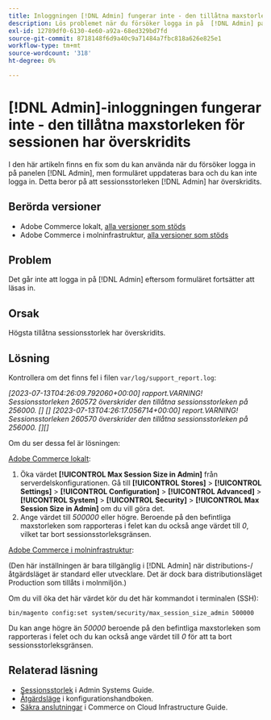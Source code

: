 ```yaml
---
title: Inloggningen [!DNL Admin] fungerar inte - den tillåtna maxstorleken för sessionen har överskridits
description: Lös problemet när du försöker logga in på  [!DNL Admin] panelen och formuläret uppdateras, och du kan inte logga in.
exl-id: 12789df0-6130-4e60-a92a-68ed329bd7fd
source-git-commit: 8718148f6d9a40c9a71484a7fbc818a626e825e1
workflow-type: tm+mt
source-wordcount: '318'
ht-degree: 0%

---
```


# [!DNL Admin]-inloggningen fungerar inte - den tillåtna maxstorleken för sessionen har överskridits

I den här artikeln finns en fix som du kan använda när du försöker logga in på panelen [!DNL Admin], men formuläret uppdateras bara och du kan inte logga in. Detta beror på att sessionsstorleken [!DNL Admin] har överskridits.

## Berörda versioner

* Adobe Commerce lokalt, [alla versioner som stöds](https://www.adobe.com/content/dam/cc/en/legal/terms/enterprise/pdfs/Adobe-Commerce-Software-Lifecycle-Policy.pdf)
* Adobe Commerce i molninfrastruktur, [alla versioner som stöds](https://www.adobe.com/content/dam/cc/en/legal/terms/enterprise/pdfs/Adobe-Commerce-Software-Lifecycle-Policy.pdf)

## Problem

Det går inte att logga in på [!DNL Admin] eftersom formuläret fortsätter att läsas in.

## Orsak

Högsta tillåtna sessionsstorlek har överskridits.

## Lösning

Kontrollera om det finns fel i filen `var/log/support_report.log`:

*[2023-07-13T04:26:09.792060+00:00] rapport.VARNING! Sessionsstorleken 260572 överskrider den tillåtna sessionsstorleken på 256000. [] []
[2023-07-13T04:26:17.056714+00:00] report.VARNING! Sessionsstorleken 260570 överskrider den tillåtna sessionsstorleken på 256000. [][]*

Om du ser dessa fel är lösningen:

<u>Adobe Commerce lokalt</u>:
1. Öka värdet **[!UICONTROL Max Session Size in Admin]** från serverdelskonfigurationen. Gå till **[!UICONTROL Stores]** > **[!UICONTROL Settings]** > **[!UICONTROL Configuration]** > **[!UICONTROL Advanced]** > **[!UICONTROL System]** > **[!UICONTROL Security]** > **[!UICONTROL Max Session Size in Admin]** om du vill göra det.
1. Ange värdet till *500000* eller högre. Beroende på den befintliga maxstorleken som rapporteras i felet kan du också ange värdet till *0*, vilket tar bort sessionsstorleksgränsen.

<u>Adobe Commerce i molninfrastruktur</u>:

(Den här inställningen är bara tillgänglig i [!DNL Admin] när distributions-/åtgärdsläget är standard eller utvecklare. Det är dock bara distributionsläget Production som tillåts i molnmiljön.)

Om du vill öka det här värdet kör du det här kommandot i terminalen (SSH):

```ssh
bin/magento config:set system/security/max_session_size_admin 500000
```

Du kan ange högre än *50000* beroende på den befintliga maxstorleken som rapporteras i felet och du kan också ange värdet till *0* för att ta bort sessionsstorleksgränsen.

## Relaterad läsning

* [Sessionsstorlek](https://experienceleague.adobe.com/en/docs/commerce-admin/systems/security/security-session-management#admin-sessions) i Admin Systems Guide.
* [Åtgärdsläge](https://experienceleague.adobe.com/en/docs/commerce-operations/configuration-guide/cli/set-mode) i konfigurationshandboken.
* [Säkra anslutningar](https://experienceleague.adobe.com/en/docs/commerce-cloud-service/user-guide/develop/secure-connections) i Commerce on Cloud Infrastructure Guide.
